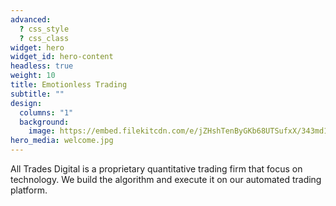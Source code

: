 ```yaml
---
advanced:
  ? css_style
  ? css_class
widget: hero
widget_id: hero-content
headless: true
weight: 10
title: Emotionless Trading
subtitle: ""
design:
  columns: "1"
  background:
    image: https://embed.filekitcdn.com/e/jZHshTenByGKb68UTSufxX/343md1NFbWc1md4wD7QsTj
hero_media: welcome.jpg
---
```

All Trades Digital is a proprietary quantitative trading firm that focus on technology. We build the algorithm and execute it on our automated trading platform.